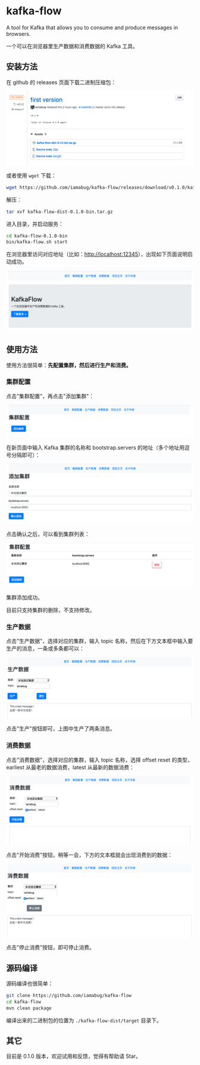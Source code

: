 # kafka-flow

A tool for Kafka that allows you to consume and produce messages in browsers.

一个可以在浏览器里生产数据和消费数据的 Kafka 工具。

## 安装方法

在 github 的 releases 页面下载二进制压缩包：

![](images/1.png)

或者使用 `wget` 下载：

```bash
wget https://github.com/iamabug/kafka-flow/releases/download/v0.1.0/kafka-flow-dist-0.1.0-bin.tar.gz
```

解压：

```bash
tar xvf kafka-flow-dist-0.1.0-bin.tar.gz
```

进入目录，并启动服务：

```bash
cd kafka-flow-0.1.0-bin
bin/kafka-flow.sh start
```

在浏览器里访问对应地址（比如：[http://localhost:12345](http://localhost:12345)），出现如下页面说明启动成功。

![](images/2.png)

## 使用方法

使用方法很简单：**先配置集群，然后进行生产和消费。**

### 集群配置

点击"集群配置"，再点击"添加集群"：

![](images/3.jpg)

在新页面中输入 Kafka 集群的名称和 bootstrap.servers 的地址（多个地址用逗号分隔即可）：

![](images/4.jpg)

点击确认之后，可以看到集群列表：

![](images/5.jpg)

集群添加成功。

目前只支持集群的删除，不支持修改。

### 生产数据

点击"生产数据"，选择对应的集群，输入 topic 名称，然后在下方文本框中输入要生产的消息，一条或多条都可以：

![](images/6.jpg)

点击"生产"按钮即可，上图中生产了两条消息。

### 消费数据

点击"消费数据"，选择对应的集群，输入 topic 名称，选择 offset reset 的类型，earliest 从最老的数据消费，latest 从最新的数据消费：

![](images/7.jpg)

点击"开始消费"按钮，稍等一会，下方的文本框就会出现消费到的数据：

![](images/8.jpg)

点击"停止消费"按钮，即可停止消费。

## 源码编译

源码编译也很简单：

```bash
git clone https://github.com/iamabug/kafka-flow
cd kafka-flow
mvn clean package
```

编译出来的二进制包的位置为 `./kafka-flow-dist/target` 目录下。

## 其它

目前是 0.1.0 版本，欢迎试用和反馈，觉得有帮助请 Star。

